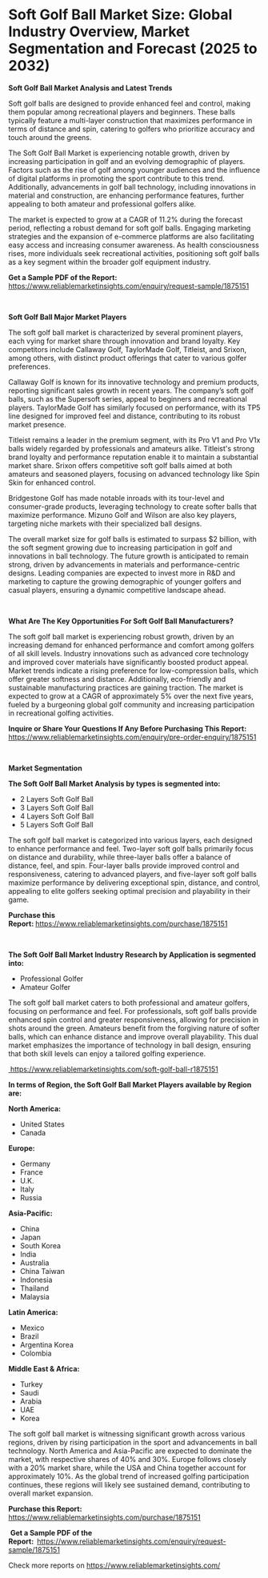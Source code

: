 <p><h1>Soft Golf Ball Market Size: Global Industry Overview, Market Segmentation and Forecast (2025 to 2032)</h1></p><p><strong>Soft Golf Ball Market Analysis and Latest Trends</strong></p>
<p><p>Soft golf balls are designed to provide enhanced feel and control, making them popular among recreational players and beginners. These balls typically feature a multi-layer construction that maximizes performance in terms of distance and spin, catering to golfers who prioritize accuracy and touch around the greens. </p><p>The Soft Golf Ball Market is experiencing notable growth, driven by increasing participation in golf and an evolving demographic of players. Factors such as the rise of golf among younger audiences and the influence of digital platforms in promoting the sport contribute to this trend. Additionally, advancements in golf ball technology, including innovations in material and construction, are enhancing performance features, further appealing to both amateur and professional golfers alike.</p><p>The market is expected to grow at a CAGR of 11.2% during the forecast period, reflecting a robust demand for soft golf balls. Engaging marketing strategies and the expansion of e-commerce platforms are also facilitating easy access and increasing consumer awareness. As health consciousness rises, more individuals seek recreational activities, positioning soft golf balls as a key segment within the broader golf equipment industry.</p></p>
<p><strong>Get a Sample PDF of the Report:&nbsp;</strong> <a href="https://www.reliablemarketinsights.com/enquiry/request-sample/1875151?utm_campaign=2282&utm_medium=2&utm_source=Github&utm_content=ia&utm_term=09022025&utm_id=soft-golf-ball">https://www.reliablemarketinsights.com/enquiry/request-sample/1875151</a></p>
<p>&nbsp;</p>
<p><strong>Soft Golf Ball Major Market Players</strong></p>
<p><p>The soft golf ball market is characterized by several prominent players, each vying for market share through innovation and brand loyalty. Key competitors include Callaway Golf, TaylorMade Golf, Titleist, and Srixon, among others, with distinct product offerings that cater to various golfer preferences.</p><p>Callaway Golf is known for its innovative technology and premium products, reporting significant sales growth in recent years. The company’s soft golf balls, such as the Supersoft series, appeal to beginners and recreational players. TaylorMade Golf has similarly focused on performance, with its TP5 line designed for improved feel and distance, contributing to its robust market presence.</p><p>Titleist remains a leader in the premium segment, with its Pro V1 and Pro V1x balls widely regarded by professionals and amateurs alike. Titleist's strong brand loyalty and performance reputation enable it to maintain a substantial market share. Srixon offers competitive soft golf balls aimed at both amateurs and seasoned players, focusing on advanced technology like Spin Skin for enhanced control.</p><p>Bridgestone Golf has made notable inroads with its tour-level and consumer-grade products, leveraging technology to create softer balls that maximize performance. Mizuno Golf and Wilson are also key players, targeting niche markets with their specialized ball designs.</p><p>The overall market size for golf balls is estimated to surpass $2 billion, with the soft segment growing due to increasing participation in golf and innovations in ball technology. The future growth is anticipated to remain strong, driven by advancements in materials and performance-centric designs. Leading companies are expected to invest more in R&D and marketing to capture the growing demographic of younger golfers and casual players, ensuring a dynamic competitive landscape ahead.</p></p>
<p>&nbsp;</p>
<p><strong>What Are The Key Opportunities For Soft Golf Ball Manufacturers?</strong></p>
<p><p>The soft golf ball market is experiencing robust growth, driven by an increasing demand for enhanced performance and comfort among golfers of all skill levels. Industry innovations such as advanced core technology and improved cover materials have significantly boosted product appeal. Market trends indicate a rising preference for low-compression balls, which offer greater softness and distance. Additionally, eco-friendly and sustainable manufacturing practices are gaining traction. The market is expected to grow at a CAGR of approximately 5% over the next five years, fueled by a burgeoning global golf community and increasing participation in recreational golfing activities.</p></p>
<p><strong>Inquire or Share Your Questions If Any Before Purchasing This Report:</strong> <a href="https://www.reliablemarketinsights.com/enquiry/pre-order-enquiry/1875151?utm_campaign=2282&utm_medium=2&utm_source=Github&utm_content=ia&utm_term=09022025&utm_id=soft-golf-ball">https://www.reliablemarketinsights.com/enquiry/pre-order-enquiry/1875151</a></p>
<p>&nbsp;</p>
<p><strong>Market Segmentation</strong></p>
<p><strong>The Soft Golf Ball Market Analysis by types is segmented into:</strong></p>
<p><ul><li>2 Layers Soft Golf Ball</li><li>3 Layers Soft Golf Ball</li><li>4 Layers Soft Golf Ball</li><li>5 Layers Soft Golf Ball</li></ul></p>
<p><p>The soft golf ball market is categorized into various layers, each designed to enhance performance and feel. Two-layer soft golf balls primarily focus on distance and durability, while three-layer balls offer a balance of distance, feel, and spin. Four-layer balls provide improved control and responsiveness, catering to advanced players, and five-layer soft golf balls maximize performance by delivering exceptional spin, distance, and control, appealing to elite golfers seeking optimal precision and playability in their game.</p></p>
<p><strong>Purchase this Report:&nbsp;</strong><a href="https://www.reliablemarketinsights.com/purchase/1875151?utm_campaign=2282&utm_medium=2&utm_source=Github&utm_content=ia&utm_term=09022025&utm_id=soft-golf-ball">https://www.reliablemarketinsights.com/purchase/1875151</a></p>
<p>&nbsp;</p>
<p><strong>The Soft Golf Ball Market Industry Research by Application is segmented into:</strong></p>
<p><ul><li>Professional Golfer</li><li>Amateur Golfer</li></ul></p>
<p><p>The soft golf ball market caters to both professional and amateur golfers, focusing on performance and feel. For professionals, soft golf balls provide enhanced spin control and greater responsiveness, allowing for precision in shots around the green. Amateurs benefit from the forgiving nature of softer balls, which can enhance distance and improve overall playability. This dual market emphasizes the importance of technology in ball design, ensuring that both skill levels can enjoy a tailored golfing experience.</p></p>
<p><a href="https://www.reliablemarketinsights.com/soft-golf-ball-r1875151?utm_campaign=2282&utm_medium=2&utm_source=Github&utm_content=ia&utm_term=09022025&utm_id=soft-golf-ball">&nbsp;https://www.reliablemarketinsights.com/soft-golf-ball-r1875151</a></p>
<p><strong>In terms of Region, the Soft Golf Ball Market Players available by Region are:</strong></p>
<p>
    <p> <strong> North America: </strong>
        <ul>
            <li>United States</li>
            <li>Canada</li>
        </ul>
        </p> 
    <p> <strong> Europe: </strong>
        <ul>
            <li>Germany</li>
            <li>France</li>
            <li>U.K.</li>
            <li>Italy</li>
            <li>Russia</li>
        </ul>
        </p> 
    <p> <strong> Asia-Pacific: </strong>
        <ul>
            <li>China</li>
            <li>Japan</li>
            <li>South Korea</li>
            <li>India</li>
            <li>Australia</li>
            <li>China Taiwan</li>
            <li>Indonesia</li>
            <li>Thailand</li>
            <li>Malaysia</li>
        </ul>
        </p> 
    <p> <strong> Latin America: </strong>
        <ul>
            <li>Mexico</li>
            <li>Brazil</li>
            <li>Argentina Korea</li>
            <li>Colombia</li>
        </ul>
        </p> 
    <p> <strong> Middle East & Africa: </strong>
        <ul>
            <li>Turkey</li>
            <li>Saudi</li>
            <li>Arabia</li>
            <li>UAE</li>
            <li>Korea</li>
        </ul>
    </p>
    </p>
<p><p>The soft golf ball market is witnessing significant growth across various regions, driven by rising participation in the sport and advancements in ball technology. North America and Asia-Pacific are expected to dominate the market, with respective shares of 40% and 30%. Europe follows closely with a 20% market share, while the USA and China together account for approximately 10%. As the global trend of increased golfing participation continues, these regions will likely see sustained demand, contributing to overall market expansion.</p></p>
<p><strong>Purchase this Report: </strong><a href="https://www.reliablemarketinsights.com/purchase/1875151?utm_campaign=2282&utm_medium=2&utm_source=Github&utm_content=ia&utm_term=09022025&utm_id=soft-golf-ball">https://www.reliablemarketinsights.com/purchase/1875151</a></p>
<p>&nbsp;<strong>Get a Sample PDF of the Report:&nbsp;&nbsp;</strong><a href="https://www.reliablemarketinsights.com/enquiry/request-sample/1875151?utm_campaign=2282&utm_medium=2&utm_source=Github&utm_content=ia&utm_term=09022025&utm_id=soft-golf-ball">https://www.reliablemarketinsights.com/enquiry/request-sample/1875151</a></p>
<p><strong></strong></p>
<p>Check more reports on <a href="https://www.reliablemarketinsights.com/?utm_campaign=2282&utm_medium=2&utm_source=Github&utm_content=ia&utm_term=09022025&utm_id=soft-golf-ball">https://www.reliablemarketinsights.com/</a></p>